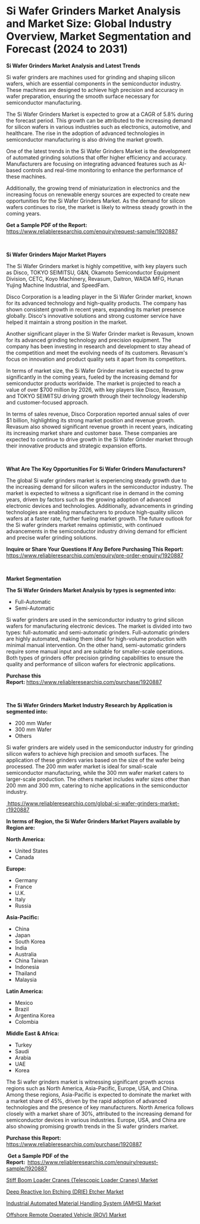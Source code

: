 <p><h1>Si Wafer Grinders Market Analysis and Market Size: Global Industry Overview, Market Segmentation and Forecast (2024 to 2031)</h1></p><p><strong>Si Wafer Grinders Market Analysis and Latest Trends</strong></p>
<p><p>Si wafer grinders are machines used for grinding and shaping silicon wafers, which are essential components in the semiconductor industry. These machines are designed to achieve high precision and accuracy in wafer preparation, ensuring the smooth surface necessary for semiconductor manufacturing.</p><p>The Si Wafer Grinders Market is expected to grow at a CAGR of 5.8% during the forecast period. This growth can be attributed to the increasing demand for silicon wafers in various industries such as electronics, automotive, and healthcare. The rise in the adoption of advanced technologies in semiconductor manufacturing is also driving the market growth.</p><p>One of the latest trends in the Si Wafer Grinders Market is the development of automated grinding solutions that offer higher efficiency and accuracy. Manufacturers are focusing on integrating advanced features such as AI-based controls and real-time monitoring to enhance the performance of these machines.</p><p>Additionally, the growing trend of miniaturization in electronics and the increasing focus on renewable energy sources are expected to create new opportunities for the Si Wafer Grinders Market. As the demand for silicon wafers continues to rise, the market is likely to witness steady growth in the coming years.</p></p>
<p><strong>Get a Sample PDF of the Report:&nbsp;</strong> <a href="https://www.reliableresearchiq.com/enquiry/request-sample/1920887">https://www.reliableresearchiq.com/enquiry/request-sample/1920887</a></p>
<p>&nbsp;</p>
<p><strong>Si Wafer Grinders Major Market Players</strong></p>
<p><p>The Si Wafer Grinders market is highly competitive, with key players such as Disco, TOKYO SEIMITSU, G&N, Okamoto Semiconductor Equipment Division, CETC, Koyo Machinery, Revasum, Daitron, WAIDA MFG, Hunan Yujing Machine Industrial, and SpeedFam.</p><p>Disco Corporation is a leading player in the Si Wafer Grinder market, known for its advanced technology and high-quality products. The company has shown consistent growth in recent years, expanding its market presence globally. Disco's innovative solutions and strong customer service have helped it maintain a strong position in the market.</p><p>Another significant player in the Si Wafer Grinder market is Revasum, known for its advanced grinding technology and precision equipment. The company has been investing in research and development to stay ahead of the competition and meet the evolving needs of its customers. Revasum's focus on innovation and product quality sets it apart from its competitors.</p><p>In terms of market size, the Si Wafer Grinder market is expected to grow significantly in the coming years, fueled by the increasing demand for semiconductor products worldwide. The market is projected to reach a value of over $700 million by 2026, with key players like Disco, Revasum, and TOKYO SEIMITSU driving growth through their technology leadership and customer-focused approach.</p><p>In terms of sales revenue, Disco Corporation reported annual sales of over $1 billion, highlighting its strong market position and revenue growth. Revasum also showed significant revenue growth in recent years, indicating its increasing market share and customer base. These companies are expected to continue to drive growth in the Si Wafer Grinder market through their innovative products and strategic expansion efforts.</p></p>
<p>&nbsp;</p>
<p><strong>What Are The Key Opportunities For Si Wafer Grinders Manufacturers?</strong></p>
<p><p>The global Si wafer grinders market is experiencing steady growth due to the increasing demand for silicon wafers in the semiconductor industry. The market is expected to witness a significant rise in demand in the coming years, driven by factors such as the growing adoption of advanced electronic devices and technologies. Additionally, advancements in grinding technologies are enabling manufacturers to produce high-quality silicon wafers at a faster rate, further fueling market growth. The future outlook for the Si wafer grinders market remains optimistic, with continued advancements in the semiconductor industry driving demand for efficient and precise wafer grinding solutions.</p></p>
<p><strong>Inquire or Share Your Questions If Any Before Purchasing This Report:</strong> <a href="https://www.reliableresearchiq.com/enquiry/pre-order-enquiry/1920887">https://www.reliableresearchiq.com/enquiry/pre-order-enquiry/1920887</a></p>
<p>&nbsp;</p>
<p><strong>Market Segmentation</strong></p>
<p><strong>The Si Wafer Grinders Market Analysis by types is segmented into:</strong></p>
<p><ul><li>Full-Automatic</li><li>Semi-Automatic</li></ul></p>
<p><p>Si wafer grinders are used in the semiconductor industry to grind silicon wafers for manufacturing electronic devices. The market is divided into two types: full-automatic and semi-automatic grinders. Full-automatic grinders are highly automated, making them ideal for high-volume production with minimal manual intervention. On the other hand, semi-automatic grinders require some manual input and are suitable for smaller-scale operations. Both types of grinders offer precision grinding capabilities to ensure the quality and performance of silicon wafers for electronic applications.</p></p>
<p><strong>Purchase this Report:&nbsp;</strong><a href="https://www.reliableresearchiq.com/purchase/1920887">https://www.reliableresearchiq.com/purchase/1920887</a></p>
<p>&nbsp;</p>
<p><strong>The Si Wafer Grinders Market Industry Research by Application is segmented into:</strong></p>
<p><ul><li>200 mm Wafer</li><li>300 mm Wafer</li><li>Others</li></ul></p>
<p><p>Si wafer grinders are widely used in the semiconductor industry for grinding silicon wafers to achieve high precision and smooth surfaces. The application of these grinders varies based on the size of the wafer being processed. The 200 mm wafer market is ideal for small-scale semiconductor manufacturing, while the 300 mm wafer market caters to larger-scale production. The others market includes wafer sizes other than 200 mm and 300 mm, catering to niche applications in the semiconductor industry.</p></p>
<p><a href="https://www.reliableresearchiq.com/global-si-wafer-grinders-market-r1920887">&nbsp;https://www.reliableresearchiq.com/global-si-wafer-grinders-market-r1920887</a></p>
<p><strong>In terms of Region, the Si Wafer Grinders Market Players available by Region are:</strong></p>
<p>
    <p> <strong> North America: </strong>
        <ul>
            <li>United States</li>
            <li>Canada</li>
        </ul>
        </p> 
    <p> <strong> Europe: </strong>
        <ul>
            <li>Germany</li>
            <li>France</li>
            <li>U.K.</li>
            <li>Italy</li>
            <li>Russia</li>
        </ul>
        </p> 
    <p> <strong> Asia-Pacific: </strong>
        <ul>
            <li>China</li>
            <li>Japan</li>
            <li>South Korea</li>
            <li>India</li>
            <li>Australia</li>
            <li>China Taiwan</li>
            <li>Indonesia</li>
            <li>Thailand</li>
            <li>Malaysia</li>
        </ul>
        </p> 
    <p> <strong> Latin America: </strong>
        <ul>
            <li>Mexico</li>
            <li>Brazil</li>
            <li>Argentina Korea</li>
            <li>Colombia</li>
        </ul>
        </p> 
    <p> <strong> Middle East & Africa: </strong>
        <ul>
            <li>Turkey</li>
            <li>Saudi</li>
            <li>Arabia</li>
            <li>UAE</li>
            <li>Korea</li>
        </ul>
    </p>
    </p>
<p><p>The Si wafer grinders market is witnessing significant growth across regions such as North America, Asia-Pacific, Europe, USA, and China. Among these regions, Asia-Pacific is expected to dominate the market with a market share of 45%, driven by the rapid adoption of advanced technologies and the presence of key manufacturers. North America follows closely with a market share of 30%, attributed to the increasing demand for semiconductor devices in various industries. Europe, USA, and China are also showing promising growth trends in the Si wafer grinders market.</p></p>
<p><strong>Purchase this Report: </strong><a href="https://www.reliableresearchiq.com/purchase/1920887">https://www.reliableresearchiq.com/purchase/1920887</a></p>
<p>&nbsp;<strong>Get a Sample PDF of the Report:&nbsp;&nbsp;</strong><a href="https://www.reliableresearchiq.com/enquiry/request-sample/1920887">https://www.reliableresearchiq.com/enquiry/request-sample/1920887</a></p>
<p><strong></strong></p>
<p><p><a href="https://github.com/arabintang013/Market-Research-Report-List-1/blob/main/stiff-boom-loader-cranes-telescopic-loader-cranes-market.md">Stiff Boom Loader Cranes (Telescopic Loader Cranes) Market</a></p><p><a href="https://github.com/FredaSauer/Market-Research-Report-List-1/blob/main/deep-reactive-ion-etching-drie-etcher-market.md">Deep Reactive Ion Etching (DRIE) Etcher Market</a></p><p><a href="https://github.com/kishanagarner91/Market-Research-Report-List-1/blob/main/industrial-automated-material-handling-system-amhs-market.md">Industrial Automated Material Handling System (AMHS) Market</a></p><p><a href="https://github.com/hrhzhypq19/Market-Research-Report-List-1/blob/main/offshore-remote-operated-vehicle-rov-market.md">Offshore Remote Operated Vehicle (ROV) Market</a></p></p>